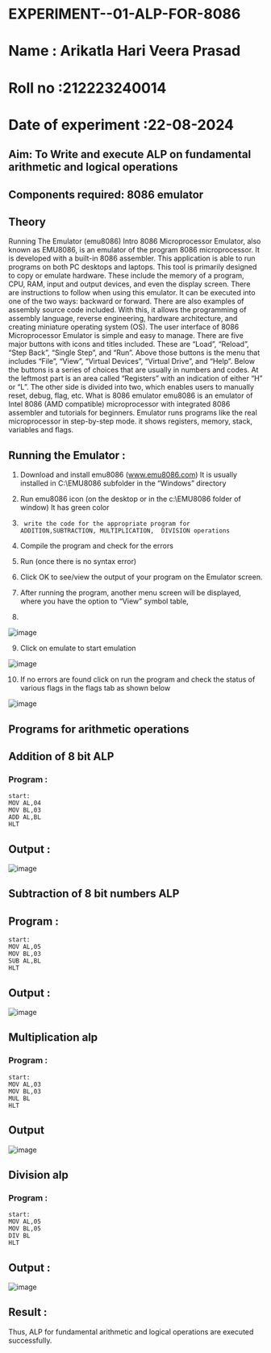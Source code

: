 # EXPERIMENT--01-ALP-FOR-8086
# Name : Arikatla Hari Veera Prasad
# Roll no :212223240014
# Date of experiment :22-08-2024





## Aim: To Write and execute ALP on fundamental arithmetic and logical operations
## Components required: 8086  emulator 
## Theory 
Running The Emulator (emu8086) Intro 8086 Microprocessor Emulator, also known as EMU8086, is an emulator of the program 8086 microprocessor. It is developed with a built-in 8086 assembler. This application is able to run programs on both PC desktops and laptops. This tool is primarily designed to copy or emulate hardware. These include the memory of a program, CPU, RAM, input and output devices, and even the display screen. There are instructions to follow when using this emulator. It can be executed into one of the two ways: backward or forward. There are also examples of assembly source code included. With this, it allows the programming of assembly language, reverse engineering, hardware architecture, and creating miniature operating system (OS). The user interface of 8086 Microprocessor Emulator is simple and easy to manage. There are five major buttons with icons and titles included. These are “Load”, “Reload”, “Step Back”, “Single Step”, and “Run”. Above those buttons is the menu that includes “File”, “View”, “Virtual Devices”, “Virtual Drive”, and “Help”. Below the buttons is a series of choices that are usually in numbers and codes. At the leftmost part is an area called “Registers” with an indication of either “H” or “L”. The other side is divided into two, which enables users to manually reset, debug, flag, etc. What is 8086 emulator emu8086 is an emulator of Intel 8086 (AMD compatible) microprocessor with integrated 8086 assembler and tutorials for beginners. Emulator runs programs like the real microprocessor in step-by-step mode. it shows registers, memory, stack, variables and flags.


 ## Running the Emulator :
1.	Download and install emu8086 (www.emu8086.com) It is usually installed in C:\EMU8086 subfolder in the “Windows” directory
2.	  Run  emu8086 icon (on the desktop or in the c:\EMU8086 folder of window) It has green color 
 
 
3.		write the code for the appropriate program for ADDITION,SUBTRACTION, MULTIPLICATION,  DIVISION operations 

4.	 Compile the program and check for the errors 
5.	Run (once there is no syntax error) 

6.	Click OK to see/view the output of your program on the Emulator screen. 


7.	After running the program, another menu screen will be displayed, where you have the option to “View” symbol table,
8.	 


![image](https://user-images.githubusercontent.com/36288975/189273263-d65baae9-4b8f-4723-afb3-c0ffa4052b04.png)











9.	Click on emulate to start emulation 








![image](https://user-images.githubusercontent.com/36288975/189273273-9bb36ec1-e2e8-4892-8d35-37707332bfdc.png)








10.	If no errors are found click on run the program and check the status of various flags in the flags tab as shown below 






![image](https://user-images.githubusercontent.com/36288975/189273277-113a2a33-4a40-4ff8-95a5-ecd3a1f504fe.png)







## Programs for arithmetic  operations

## Addition  of 8 bit ALP 
### Program :
```
start:
MOV AL,04
MOV BL,03
ADD AL,BL
HLT
```

## Output :
![image](https://github.com/user-attachments/assets/39a9ce90-6850-40be-979e-42f7a22e4d12)

 
## Subtraction of 8 bit numbers  ALP 

## Program :
```
start:
MOV AL,05
MOV BL,03
SUB AL,BL
HLT
```

## Output :
![image](https://github.com/user-attachments/assets/bb2be893-a79b-4355-82f1-40fd9de2e00f)


## Multiplication alp 

### Program :
```
start:
MOV AL,03
MOV BL,03
MUL BL
HLT
```
 ## Output  
![image](https://github.com/user-attachments/assets/2e1dce05-e4ab-4c3b-8707-1efa2f7f7780)


## Division alp 

### Program :
```
start:
MOV AL,05
MOV BL,05
DIV BL
HLT
```

## Output :
![image](https://github.com/user-attachments/assets/13e9c573-7656-45db-94e1-c928c66760f0)


## Result :
Thus, ALP for fundamental arithmetic and logical operations are executed successfully.







